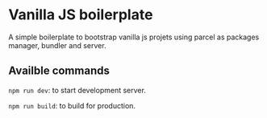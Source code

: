 # Vanilla JS boilerplate

A simple boilerplate to bootstrap vanilla js projets using parcel as packages manager, bundler and server.

## Availble commands

`npm run dev`: to start development server.

`npm run build`: to build for production.
